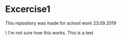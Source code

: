 # Excercise1
This repository was made for school work 23.09.2019



\\ I'm not sure how this works. This is a test